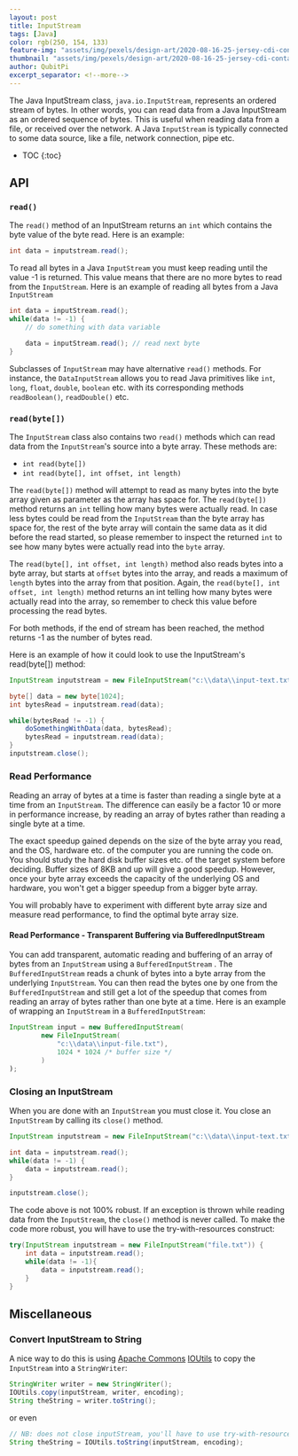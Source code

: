 ```yaml
---
layout: post
title: InputStream
tags: [Java]
color: rgb(250, 154, 133)
feature-img: "assets/img/pexels/design-art/2020-08-16-25-jersey-cdi-container-agnostic-support/cover.png"
thumbnail: "assets/img/pexels/design-art/2020-08-16-25-jersey-cdi-container-agnostic-support/cover.png"
author: QubitPi
excerpt_separator: <!--more-->
---
```


The Java InputStream class, `java.io.InputStream`, represents an ordered stream of bytes. In other words, you can read
data from a Java InputStream as an ordered sequence of bytes. This is useful when reading data from a file, or received
over the network. A Java `InputStream` is typically connected to some data source, like a file, network connection,
pipe etc.

<!--more-->

* TOC
{:toc}

## API

### `read()`

The `read()` method of an InputStream returns an `int` which contains the byte value of the byte read. Here is an
example:

```java
int data = inputstream.read();
```

To read all bytes in a Java `InputStream` you must keep reading until the value -1 is returned. This value means that
there are no more bytes to read from the `InputStream`. Here is an example of reading all bytes from a Java
`InputStream`

```java
int data = inputStream.read();
while(data != -1) {
    // do something with data variable

    data = inputStream.read(); // read next byte
}
```

Subclasses of `InputStream` may have alternative `read()` methods. For instance, the `DataInputStream` allows you to
read Java primitives like `int`, `long`, `float`, `double`, `boolean` etc. with its corresponding methods
`readBoolean()`, `readDouble()` etc.

### `read(byte[])`

The `InputStream` class also contains two `read()` methods which can read data from the `InputStream`'s source into a
byte array. These methods are:

* `int read(byte[])`
* `int read(byte[], int offset, int length)`

The `read(byte[])` method will attempt to read as many bytes into the byte array given as parameter as the array has
space for. The `read(byte[])` method returns an `int` telling how many bytes were actually read. In case less bytes
could be read from the `InputStream` than the byte array has space for, the rest of the byte array will contain the same
data as it did before the read started, so please remember to inspect the returned `int` to see how many bytes were
actually read into the `byte` array.

The `read(byte[], int offset, int length)` method also reads bytes into a byte array, but starts at `offset` bytes into
the array, and reads a maximum of `length` bytes into the array from that position. Again, the
`read(byte[], int offset, int length)` method returns an int telling how many bytes were actually read into the array,
so remember to check this value before processing the read bytes.

For both methods, if the end of stream has been reached, the method returns -1 as the number of bytes read.

Here is an example of how it could look to use the InputStream's read(byte[]) method:

```java
InputStream inputstream = new FileInputStream("c:\\data\\input-text.txt");

byte[] data = new byte[1024];
int bytesRead = inputstream.read(data);

while(bytesRead != -1) {
    doSomethingWithData(data, bytesRead);
    bytesRead = inputstream.read(data);
}
inputstream.close();
```

### Read Performance

Reading an array of bytes at a time is faster than reading a single byte at a time from an `InputStream`. The
difference can easily be a factor 10 or more in performance increase, by reading an array of bytes rather than reading a
single byte at a time.

The exact speedup gained depends on the size of the byte array you read, and the OS, hardware etc. of the computer you
are running the code on. You should study the hard disk buffer sizes etc. of the target system before deciding. Buffer
sizes of 8KB and up will give a good speedup. However, once your byte array exceeds the capacity of the underlying OS
and hardware, you won't get a bigger speedup from a bigger byte array.

You will probably have to experiment with different byte array size and measure read performance, to find the optimal
byte array size.

#### Read Performance - Transparent Buffering via BufferedInputStream

You can add transparent, automatic reading and buffering of an array of bytes from an `InputStream` using a
`BufferedInputStream` . The `BufferedInputStream` reads a chunk of bytes into a byte array from the underlying
`InputStream`. You can then read the bytes one by one from the `BufferedInputStream` and still get a lot of the
speedup that comes from reading an array of bytes rather than one byte at a time. Here is an example of wrapping an
`InputStream` in a `BufferedInputStream`:

```java
InputStream input = new BufferedInputStream(
        new FileInputStream(
            "c:\\data\\input-file.txt"),
            1024 * 1024 /* buffer size */
        )
);
```

### Closing an InputStream

When you are done with an `InputStream` you must close it. You close an `InputStream` by calling its `close()`
method.

```java
InputStream inputstream = new FileInputStream("c:\\data\\input-text.txt");

int data = inputstream.read();
while(data != -1) {
    data = inputstream.read();
}

inputstream.close();
```

The code above is not 100% robust. If an exception is thrown while reading data from the `InputStream`, the `close()`
method is never called. To make the code more robust, you will have to use the try-with-resources construct:

```java
try(InputStream inputstream = new FileInputStream("file.txt")) {
    int data = inputstream.read();
    while(data != -1){
        data = inputstream.read();
    }
}
```

## Miscellaneous

### Convert InputStream to String

A nice way to do this is using [Apache Commons](http://commons.apache.org/)
[IOUtils](https://commons.apache.org/proper/commons-io/javadocs/api-release/org/apache/commons/io/IOUtils.html) to
copy the `InputStream` into a `StringWriter`:

```java
StringWriter writer = new StringWriter();
IOUtils.copy(inputStream, writer, encoding);
String theString = writer.toString();
```

or even

```java
// NB: does not close inputStream, you'll have to use try-with-resources for that
String theString = IOUtils.toString(inputStream, encoding);
```
